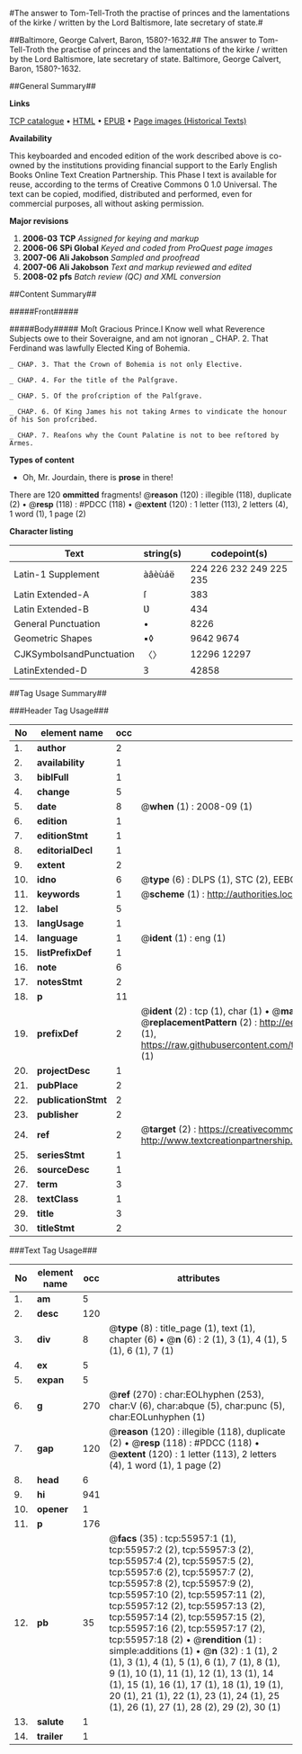 #The answer to Tom-Tell-Troth the practise of princes and the lamentations of the kirke / written by the Lord Baltismore, late secretary of state.#

##Baltimore, George Calvert, Baron, 1580?-1632.##
The answer to Tom-Tell-Troth the practise of princes and the lamentations of the kirke / written by the Lord Baltismore, late secretary of state.
Baltimore, George Calvert, Baron, 1580?-1632.

##General Summary##

**Links**

[TCP catalogue](http://www.ota.ox.ac.uk/tcp/)  • 
[HTML](http://tei.it.ox.ac.uk/tcp/Texts-HTML/free/A30/A30606.html)  • 
[EPUB](http://tei.it.ox.ac.uk/tcp/Texts-EPUB/free/A30/A30606.epub) • 
[Page images (Historical Texts)](https://data.historicaltexts.jisc.ac.uk/view?pubId=eebo-12193922e&pageId=eebo-12193922e-55957-1)

**Availability**

This keyboarded and encoded edition of the
	       work described above is co-owned by the institutions
	       providing financial support to the Early English Books
	       Online Text Creation Partnership. This Phase I text is
	       available for reuse, according to the terms of Creative
	       Commons 0 1.0 Universal. The text can be copied,
	       modified, distributed and performed, even for
	       commercial purposes, all without asking permission.

**Major revisions**

1. __2006-03__ __TCP__ *Assigned for keying and markup*
1. __2006-06__ __SPi Global__ *Keyed and coded from ProQuest page images*
1. __2007-06__ __Ali Jakobson__ *Sampled and proofread*
1. __2007-06__ __Ali Jakobson__ *Text and markup reviewed and edited*
1. __2008-02__ __pfs__ *Batch review (QC) and XML conversion*

##Content Summary##

#####Front#####

#####Body#####
Moſt Gracious Prince.I Know well what Reverence Subjects owe to their Soveraigne, and am not ignoran
    _ CHAP. 2. That Ferdinand was lawfully Elected King of Bohemia.

    _ CHAP. 3. That the Crown of Bohemia is not only Elective.

    _ CHAP. 4. For the title of the Palſgrave.

    _ CHAP. 5. Of the proſcription of the Palſgrave.

    _ CHAP. 6. Of King James his not taking Armes to vindicate the honour of his Son proſcribed.

    _ CHAP. 7. Reaſons why the Count Palatine is not to bee reſtored by Armes.

**Types of content**

  * Oh, Mr. Jourdain, there is **prose** in there!

There are 120 **ommitted** fragments! 
 @__reason__ (120) : illegible (118), duplicate (2)  •  @__resp__ (118) : #PDCC (118)  •  @__extent__ (120) : 1 letter (113), 2 letters (4), 1 word (1), 1 page (2)

**Character listing**


|Text|string(s)|codepoint(s)|
|---|---|---|
|Latin-1 Supplement|àâèùáë|224 226 232 249 225 235|
|Latin Extended-A|ſ|383|
|Latin Extended-B|Ʋ|434|
|General Punctuation|•|8226|
|Geometric Shapes|▪◊|9642 9674|
|CJKSymbolsandPunctuation|〈〉|12296 12297|
|LatinExtended-D|Ꝫ|42858|

##Tag Usage Summary##

###Header Tag Usage###

|No|element name|occ|attributes|
|---|---|---|---|
|1.|__author__|2||
|2.|__availability__|1||
|3.|__biblFull__|1||
|4.|__change__|5||
|5.|__date__|8| @__when__ (1) : 2008-09 (1)|
|6.|__edition__|1||
|7.|__editionStmt__|1||
|8.|__editorialDecl__|1||
|9.|__extent__|2||
|10.|__idno__|6| @__type__ (6) : DLPS (1), STC (2), EEBO-CITATION (1), OCLC (1), VID (1)|
|11.|__keywords__|1| @__scheme__ (1) : http://authorities.loc.gov/ (1)|
|12.|__label__|5||
|13.|__langUsage__|1||
|14.|__language__|1| @__ident__ (1) : eng (1)|
|15.|__listPrefixDef__|1||
|16.|__note__|6||
|17.|__notesStmt__|2||
|18.|__p__|11||
|19.|__prefixDef__|2| @__ident__ (2) : tcp (1), char (1)  •  @__matchPattern__ (2) : ([0-9\-]+):([0-9IVX]+) (1), (.+) (1)  •  @__replacementPattern__ (2) : http://eebo.chadwyck.com/downloadtiff?vid=$1&page=$2 (1), https://raw.githubusercontent.com/textcreationpartnership/Texts/master/tcpchars.xml#$1 (1)|
|20.|__projectDesc__|1||
|21.|__pubPlace__|2||
|22.|__publicationStmt__|2||
|23.|__publisher__|2||
|24.|__ref__|2| @__target__ (2) : https://creativecommons.org/publicdomain/zero/1.0/ (1), http://www.textcreationpartnership.org/docs/. (1)|
|25.|__seriesStmt__|1||
|26.|__sourceDesc__|1||
|27.|__term__|3||
|28.|__textClass__|1||
|29.|__title__|3||
|30.|__titleStmt__|2||


###Text Tag Usage###

|No|element name|occ|attributes|
|---|---|---|---|
|1.|__am__|5||
|2.|__desc__|120||
|3.|__div__|8| @__type__ (8) : title_page (1), text (1), chapter (6)  •  @__n__ (6) : 2 (1), 3 (1), 4 (1), 5 (1), 6 (1), 7 (1)|
|4.|__ex__|5||
|5.|__expan__|5||
|6.|__g__|270| @__ref__ (270) : char:EOLhyphen (253), char:V (6), char:abque (5), char:punc (5), char:EOLunhyphen (1)|
|7.|__gap__|120| @__reason__ (120) : illegible (118), duplicate (2)  •  @__resp__ (118) : #PDCC (118)  •  @__extent__ (120) : 1 letter (113), 2 letters (4), 1 word (1), 1 page (2)|
|8.|__head__|6||
|9.|__hi__|941||
|10.|__opener__|1||
|11.|__p__|176||
|12.|__pb__|35| @__facs__ (35) : tcp:55957:1 (1), tcp:55957:2 (2), tcp:55957:3 (2), tcp:55957:4 (2), tcp:55957:5 (2), tcp:55957:6 (2), tcp:55957:7 (2), tcp:55957:8 (2), tcp:55957:9 (2), tcp:55957:10 (2), tcp:55957:11 (2), tcp:55957:12 (2), tcp:55957:13 (2), tcp:55957:14 (2), tcp:55957:15 (2), tcp:55957:16 (2), tcp:55957:17 (2), tcp:55957:18 (2)  •  @__rendition__ (1) : simple:additions (1)  •  @__n__ (32) : 1 (1), 2 (1), 3 (1), 4 (1), 5 (1), 6 (1), 7 (1), 8 (1), 9 (1), 10 (1), 11 (1), 12 (1), 13 (1), 14 (1), 15 (1), 16 (1), 17 (1), 18 (1), 19 (1), 20 (1), 21 (1), 22 (1), 23 (1), 24 (1), 25 (1), 26 (1), 27 (1), 28 (2), 29 (2), 30 (1)|
|13.|__salute__|1||
|14.|__trailer__|1||
